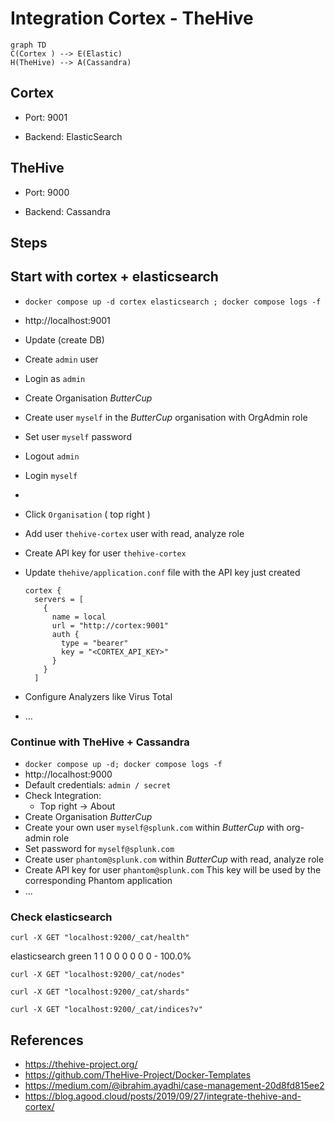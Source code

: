 # Integration Cortex - TheHive

```mermaid
graph TD
C(Cortex ) --> E(Elastic)
H(TheHive) --> A(Cassandra)
```

## Cortex

- Port: 9001

- Backend: ElasticSearch

## TheHive

- Port: 9000

- Backend: Cassandra


## Steps

## Start with cortex + elasticsearch

- `docker compose up -d cortex elasticsearch ; docker compose logs -f`

- http://localhost:9001

- Update (create DB)

- Create `admin` user

- Login as `admin`

- Create Organisation *ButterCup*

- Create user `myself` in the *ButterCup* organisation with OrgAdmin role

- Set user `myself` password

- Logout `admin`

- Login `myself`
- 
- Click `Organisation` ( top right )

- Add user `thehive-cortex` user with read, analyze role

- Create  API key for user `thehive-cortex`

- Update `thehive/application.conf` file with the API key just created

  ```
  cortex {
    servers = [
      {
        name = local
        url = "http://cortex:9001"
        auth {
          type = "bearer"
          key = "<CORTEX_API_KEY>"
        }
      }
    ]
  ```

- Configure Analyzers like Virus Total

- ...

### Continue with TheHive + Cassandra

- `docker compose up -d; docker compose logs -f`
- http://localhost:9000
- Default credentials: `admin / secret`
- Check Integration:
  - Top right -> About
- Create Organisation *ButterCup*
- Create your own user `myself@splunk.com` within *ButterCup* with org-admin role
- Set password for `myself@splunk.com`
- Create user `phantom@splunk.com`  within *ButterCup*  with read, analyze role
- Create  API key for user `phantom@splunk.com`
  This key will be used by the corresponding Phantom application
- ...

### Check elasticsearch

```
curl -X GET "localhost:9200/_cat/health"
```

<timestamp> elasticsearch green 1 1 0 0 0 0 0 0 - 100.0%

```
curl -X GET "localhost:9200/_cat/nodes"
```

```
curl -X GET "localhost:9200/_cat/shards"
```

```
curl -X GET "localhost:9200/_cat/indices?v"
```

## References

- https://thehive-project.org/ 
- https://github.com/TheHive-Project/Docker-Templates
- https://medium.com/@ibrahim.ayadhi/case-management-20d8fd815ee2
- https://blog.agood.cloud/posts/2019/09/27/integrate-thehive-and-cortex/
